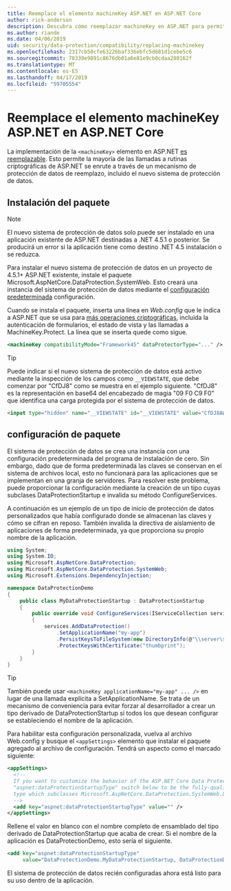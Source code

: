 ```yaml
---
title: Reemplace el elemento machineKey ASP.NET en ASP.NET Core
author: rick-anderson
description: Descubra cómo reemplazar machineKey en ASP.NET para permitir el uso de un sistema de protección de datos nueva y más segura.
ms.author: riande
ms.date: 04/06/2019
uid: security/data-protection/compatibility/replacing-machinekey
ms.openlocfilehash: 2317cb50cfe63226baf336ebfc5d681d1cebe5c6
ms.sourcegitcommit: 78339e9891c8676db01a6e81e9cb0cdaa280162f
ms.translationtype: MT
ms.contentlocale: es-ES
ms.lasthandoff: 04/17/2019
ms.locfileid: "59705554"
---
```

# <a name="replace-the-aspnet-machinekey-in-aspnet-core"></a>Reemplace el elemento machineKey ASP.NET en ASP.NET Core

<a name="compatibility-replacing-machinekey"></a>

La implementación de la `<machineKey>` elemento en ASP.NET [es reemplazable](https://blogs.msdn.microsoft.com/webdev/2012/10/23/cryptographic-improvements-in-asp-net-4-5-pt-2/). Esto permite la mayoría de las llamadas a rutinas criptográficas de ASP.NET se enrute a través de un mecanismo de protección de datos de reemplazo, incluido el nuevo sistema de protección de datos.

## <a name="package-installation"></a>Instalación del paquete

> [!NOTE]
> El nuevo sistema de protección de datos solo puede ser instalado en una aplicación existente de ASP.NET destinadas a .NET 4.5.1 o posterior. Se producirá un error si la aplicación tiene como destino .NET 4.5 instalación o se reduzca.

Para instalar el nuevo sistema de protección de datos en un proyecto de 4.5.1+ ASP.NET existente, instale el paquete Microsoft.AspNetCore.DataProtection.SystemWeb. Esto creará una instancia del sistema de protección de datos mediante el [configuración predeterminada](xref:security/data-protection/configuration/default-settings) configuración.

Cuando se instala el paquete, inserta una línea en *Web.config* que le indica a ASP.NET que se usa para [más operaciones criptográficas](https://blogs.msdn.microsoft.com/webdev/2012/10/23/cryptographic-improvements-in-asp-net-4-5-pt-2/), incluida la autenticación de formularios, el estado de vista y las llamadas a MachineKey.Protect. La línea que se inserta quede como sigue.

```xml
<machineKey compatibilityMode="Framework45" dataProtectorType="..." />
```

>[!TIP]
> Puede indicar si el nuevo sistema de protección de datos está activo mediante la inspección de los campos como `__VIEWSTATE`, que debe comenzar por "CfDJ8" como se muestra en el ejemplo siguiente. "CfDJ8" es la representación en base64 del encabezado de magia "09 F0 C9 F0" que identifica una carga protegida por el sistema de protección de datos.

```html
<input type="hidden" name="__VIEWSTATE" id="__VIEWSTATE" value="CfDJ8AWPr2EQPTBGs3L2GCZOpk...">
```

## <a name="package-configuration"></a>configuración de paquete

El sistema de protección de datos se crea una instancia con una configuración predeterminada del programa de instalación de cero. Sin embargo, dado que de forma predeterminada las claves se conservan en el sistema de archivos local, esto no funcionará para las aplicaciones que se implementan en una granja de servidores. Para resolver este problema, puede proporcionar la configuración mediante la creación de un tipo cuyas subclases DataProtectionStartup e invalida su método ConfigureServices.

A continuación es un ejemplo de un tipo de inicio de protección de datos personalizados que había configurado donde se almacenan las claves y cómo se cifran en reposo. También invalida la directiva de aislamiento de aplicaciones de forma predeterminada, ya que proporciona su propio nombre de la aplicación.

```csharp
using System;
using System.IO;
using Microsoft.AspNetCore.DataProtection;
using Microsoft.AspNetCore.DataProtection.SystemWeb;
using Microsoft.Extensions.DependencyInjection;

namespace DataProtectionDemo
{
    public class MyDataProtectionStartup : DataProtectionStartup
    {
        public override void ConfigureServices(IServiceCollection services)
        {
            services.AddDataProtection()
                .SetApplicationName("my-app")
                .PersistKeysToFileSystem(new DirectoryInfo(@"\\server\share\myapp-keys\"))
                .ProtectKeysWithCertificate("thumbprint");
        }
    }
}
```

>[!TIP]
> También puede usar `<machineKey applicationName="my-app" ... />` en lugar de una llamada explícita a SetApplicationName. Se trata de un mecanismo de conveniencia para evitar forzar al desarrollador a crear un tipo derivado de DataProtectionStartup si todos los que desean configurar se estableciendo el nombre de la aplicación.

Para habilitar esta configuración personalizada, vuelva al archivo Web.config y busque el `<appSettings>` elemento que instalar el paquete agregado al archivo de configuración. Tendrá un aspecto como el marcado siguiente:

```xml
<appSettings>
  <!--
  If you want to customize the behavior of the ASP.NET Core Data Protection stack, set the
  "aspnet:dataProtectionStartupType" switch below to be the fully-qualified name of a
  type which subclasses Microsoft.AspNetCore.DataProtection.SystemWeb.DataProtectionStartup.
  -->
  <add key="aspnet:dataProtectionStartupType" value="" />
</appSettings>
```

Rellene el valor en blanco con el nombre completo de ensamblado del tipo derivado de DataProtectionStartup que acaba de crear. Si el nombre de la aplicación es DataProtectionDemo, esto sería el siguiente.

```xml
<add key="aspnet:dataProtectionStartupType"
     value="DataProtectionDemo.MyDataProtectionStartup, DataProtectionDemo" />
```

El sistema de protección de datos recién configuradas ahora está listo para su uso dentro de la aplicación.

